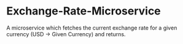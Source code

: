 # Exchange-Rate-Microservice
A microservice which fetches the current exchange rate for a given currency (USD -> Given Currency) and returns. 
